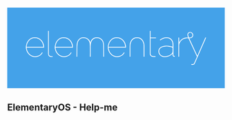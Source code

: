 ![Alt Text](https://raw.githubusercontent.com/eltondev/ElementaryOS-help-me/master/eos.png)


## ElementaryOS - Help-me

